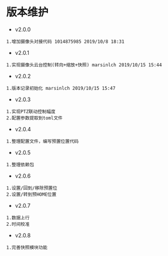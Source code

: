 # 版本维护

* v2.0.0

````text
1.增加摄像头对接代码 1014875985 2019/10/8 18:31

````
* v2.0.1

````text
1.实现摄像头云台控制(转向+缩放+快照) marsinlch 2019/10/15 15:44
````

* v2.0.2

````text
1.版本记录初始化 marsinlch 2019/10/15 15:47
````

* v2.0.3

````text
1.实现PTZ联动控制幅度
2.配置参数提取到toml文件
````


* v2.0.4

````text
1.整理配置文件，编写预置位置代码
````

* v2.0.5
````text
1.整理依赖包
````

* v2.0.6
````text
1.设置/回到/移除预置位
2.设置/转到预HOME位置
````

* v2.0.7
````text
1.数据上行
2.时间校准
````

* v2.0.8
````text
1.完善快照模块功能
````
